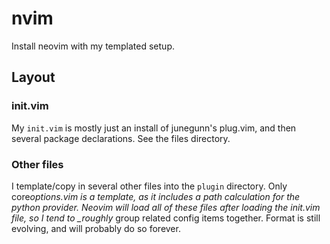 # nvim

Install neovim with my templated setup.

## Layout

### init.vim

My `init.vim` is mostly just an install of junegunn's plug.vim, and then several
package declarations. See the files directory.

### Other files

I template/copy in several other files into the `plugin` directory. Only
core*options.vim is a template, as it includes a path calculation for the python
provider. Neovim will load all of these files after loading the init.vim file,
so I tend to \_roughly* group related config items together. Format is still
evolving, and will probably do so forever.
